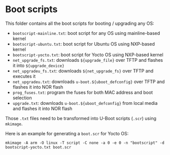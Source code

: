 Boot scripts
============

This folder contains all the boot scripts for booting / upgrading any OS:
* `bootscript-mainline.txt`: boot script for any OS using mainline-based kernel
* `bootscript-ubuntu.txt`: boot script for Ubuntu OS using NXP-based kernel
* `bootscript-yocto.txt`: boot script for Yocto OS using NXP-based kernel
* `net_upgrade_fs.txt`: downloads `${upgrade_file}` over TFTP and flashes it into `${upgrade_device}`
* `net_upgradeu_fs.txt`: downloads `${net_upgrade_fs}` over TFTP and executes it
* `net_upgradeu.txt`: downloads `u-boot.${uboot_defconfig}` over TFTP and flashes it into NOR flash
* `prog_fuses.txt`: program the fuses for both MAC address and boot selection
* `upgrade.txt`: downloads `u-boot.${uboot_defconfig}` from local media and flashes it into NOR flash

Those `.txt` files need to be transformed into U-Boot scripts (`.scr`) using `mkimage`.

Here is an example for generating a `boot.scr` for Yocto OS:
```
mkimage -A arm -O linux -T script -C none -a 0 -e 0 -n "bootscript" -d bootscript-yocto.txt boot.scr
```
